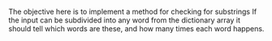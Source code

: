 The objective here is to implement a method for checking for substrings
If the input can be subdivided into any word from the dictionary array
it should tell which words are these, and how many times each word happens.
